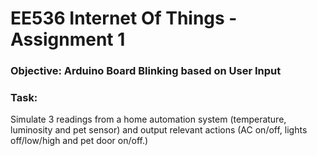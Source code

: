 # EE536 Internet Of Things - Assignment 1
### Objective: Arduino Board Blinking based on User Input
### Task:
Simulate 3 readings from a home automation system (temperature, luminosity and pet sensor) and output relevant actions (AC
on/off, lights off/low/high and pet door on/off.)
